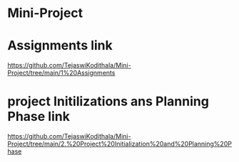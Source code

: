 # Mini-Project
# Assignments link
https://github.com/TejaswiKodithala/Mini-Project/tree/main/1%20Assignments
# project Initilizations ans Planning Phase link
https://github.com/TejaswiKodithala/Mini-Project/tree/main/2.%20Project%20Initialization%20and%20Planning%20Phase
